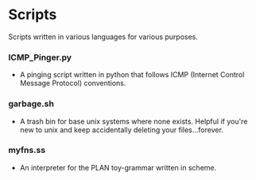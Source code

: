 Scripts
=======

Scripts written in various languages for various purposes. 


### ICMP_Pinger.py
  * A pinging script written in python that follows ICMP (Internet Control Message Protocol) conventions.
  
### garbage.sh
  * A trash bin for base unix systems where none exists. Helpful if you're new to unix and keep accidentally deleting your files...forever.
  
### myfns.ss
  * An interpreter for the PLAN toy-grammar written in scheme.
